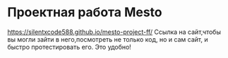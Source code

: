 # Проектная работа Mesto
https://silentxcode588.github.io/mesto-project-ff/
Ссылка на сайт,чтобы вы могли зайти в него,посмотреть не только код, но и сам сайт, и быстро протестировать его. Это удобно!
